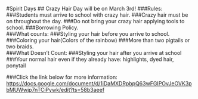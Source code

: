 <br/>
#Spirit Days
## Crazy Hair Day will be on March 3rd!
###Rules:
<list>
###Students must arrive to school with crazy hair.
###Crazy hair must be on throughout the day.
###Do not bring your crazy hair applying tools to school.
###Borrowing Policy.
</list>
</br>
###What counts:
<list>
###Styling your hair before you arrive to school.
###Coloring your hair(Colors of the rainbow)
###More than two pigtails or two braids.
</list>
<br>
###What Doesn’t Count:
<list>
###Styling your hair after you arrive at school
###Your normal hair even if they already have: highlights, dyed hair, ponytail
</list>

###Click the link below for more information:
<https://docs.google.com/document/d/1iDaMXDRpbpQ63wFGIPOvJeOVK3pbMUWwjp7nTCiPywk/edit?ts=58b3aeef>

